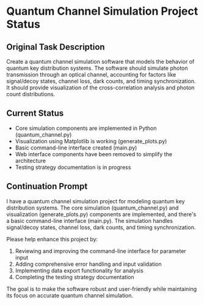 # Quantum Channel Simulation Project Status

## Original Task Description
Create a quantum channel simulation software that models the behavior of quantum key distribution systems. The software should simulate photon transmission through an optical channel, accounting for factors like signal/decoy states, channel loss, dark counts, and timing synchronization. It should provide visualization of the cross-correlation analysis and photon count distributions.

## Current Status
- Core simulation components are implemented in Python (quantum_channel.py)
- Visualization using Matplotlib is working (generate_plots.py)
- Basic command-line interface created (main.py)
- Web interface components have been removed to simplify the architecture
- Testing strategy documentation is in progress

## Continuation Prompt
I have a quantum channel simulation project for modeling quantum key distribution systems. The core simulation (quantum_channel.py) and visualization (generate_plots.py) components are implemented, and there's a basic command-line interface (main.py). The simulation handles signal/decoy states, channel loss, dark counts, and timing synchronization.

Please help enhance this project by:
1. Reviewing and improving the command-line interface for parameter input
2. Adding comprehensive error handling and input validation
3. Implementing data export functionality for analysis
4. Completing the testing strategy documentation

The goal is to make the software robust and user-friendly while maintaining its focus on accurate quantum channel simulation.